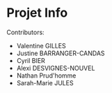 # Projet Info
Contributors:
- Valentine GILLES
- Justine BARRANGER-CANDAS
- Cyril BIER
- Alexi DESVIGNES-NOUVEL
- Nathan Prud'homme
- Sarah-Marie JULES
